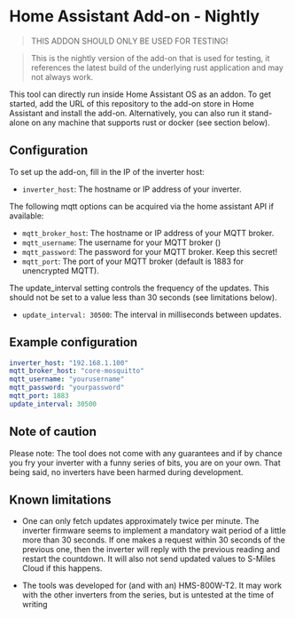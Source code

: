 # Home Assistant Add-on - Nightly

> THIS ADDON SHOULD ONLY BE USED FOR TESTING!

> This is the nightly version of the add-on that is used for testing,
> it references the latest build of the underlying rust application
> and may not always work.

This tool can directly run inside Home Assistant OS as an addon. To get started, add the URL of this repository to the add-on store in Home Assistant and install the add-on. Alternatively, you can also run it stand-alone on any machine that supports rust or docker (see section below).

## Configuration

To set up the add-on, fill in the IP of the inverter host:

- `inverter_host`: The hostname or IP address of your inverter.

The following mqtt options can be acquired via the home assistant API if available:

- `mqtt_broker_host`: The hostname or IP address of your MQTT broker.
- `mqtt_username`: The username for your MQTT broker ()
- `mqtt_password`: The password for your MQTT broker. Keep this secret!
- `mqtt_port`: The port of your MQTT broker (default is 1883 for unencrypted MQTT).

The update_interval setting controls the frequency of the updates. This should not be
set to a value less than 30 seconds (see limitations below).

- `update_interval: 30500`: The interval in milliseconds between updates.

## Example configuration

```yaml
inverter_host: "192.168.1.100"
mqtt_broker_host: "core-mosquitto"
mqtt_username: "yourusername"
mqtt_password: "yourpassword"
mqtt_port: 1883
update_interval: 30500
```

## Note of caution

Please note: The tool does not come with any guarantees and if by chance you fry your inverter with a funny series of bits, you are on your own. That being said, no inverters have been harmed during development.

## Known limitations

- One can only fetch updates approximately twice per minute. The inverter firmware seems to implement a mandatory wait period of a little more than 30 seconds. If one makes a request within 30 seconds of the previous one, then the inverter will reply with the previous reading and restart the countdown. It will also not send updated values to S-Miles Cloud if this happens. 

- The tools was developed for (and with an) HMS-800W-T2. It may work with the other inverters from the series, but is untested at the time of writing

